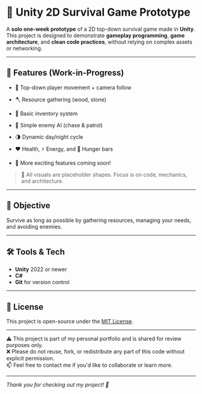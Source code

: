 # 🧱 Unity 2D Survival Game Prototype

A **solo one-week prototype** of a 2D top-down survival game made in **Unity**. This project is designed to demonstrate **gameplay programming**, **game architecture**, and **clean code practices**, without relying on complex assets or networking.

---

## 🚀 Features (Work-in-Progress)

- 🧭 Top-down player movement + camera follow
- 🪓 Resource gathering (wood, stone)
- 🎒 Basic inventory system
- 👾 Simple enemy AI (chase & patrol)
- 🌗 Dynamic day/night cycle
- ❤️ Health, ⚡ Energy, and 🍗 Hunger bars

- 🚧 More exciting features coming soon!

> 🎨 All visuals are placeholder shapes. Focus is on code, mechanics, and architecture.

---

## 🎯 Objective

Survive as long as possible by gathering resources, managing your needs, and avoiding enemies.

---

## 🛠️ Tools & Tech

- **Unity** 2022 or newer  
- **C#**  
- **Git** for version control

---

## 📜 License

This project is open-source under the [MIT License](LICENSE).

---

⚠️ This project is part of my personal portfolio and is shared for review purposes only.  
❌ Please do not reuse, fork, or redistribute any part of this code without explicit permission.  
📫 Feel free to contact me if you'd like to collaborate or learn more.

---

*Thank you for checking out my project! 🙏*

